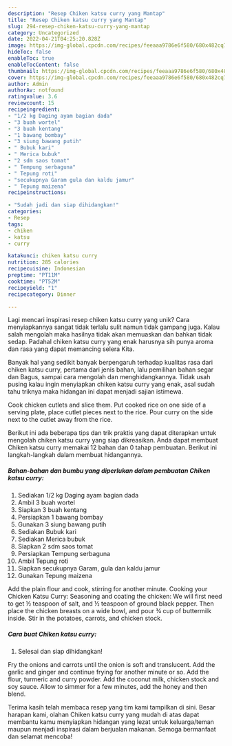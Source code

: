 ```yaml
---
description: "Resep Chiken katsu curry yang Mantap"
title: "Resep Chiken katsu curry yang Mantap"
slug: 294-resep-chiken-katsu-curry-yang-mantap
category: Uncategorized
date: 2022-04-21T04:25:20.828Z
image: https://img-global.cpcdn.com/recipes/feeaaa9786e6f580/680x482cq70/chiken-katsu-curry-foto-resep-utama.jpg
hideToc: false
enableToc: true
enableTocContent: false
thumbnail: https://img-global.cpcdn.com/recipes/feeaaa9786e6f580/680x482cq70/chiken-katsu-curry-foto-resep-utama.jpg
cover: https://img-global.cpcdn.com/recipes/feeaaa9786e6f580/680x482cq70/chiken-katsu-curry-foto-resep-utama.jpg
author: Admin
authorAv: notfound
ratingvalue: 3.6
reviewcount: 15
recipeingredient:
- "1/2 kg Daging ayam bagian dada"
- "3 buah wortel"
- "3 buah kentang"
- "1 bawang bombay"
- "3 siung bawang putih"
- " Bubuk kari"
- " Merica bubuk"
- "2 sdm saos tomat"
- " Tempung serbaguna"
- " Tepung roti"
- "secukupnya Garam gula dan kaldu jamur"
- " Tepung maizena"
recipeinstructions:

- "Sudah jadi dan siap dihidangkan!"
categories:
- Resep
tags:
- chiken
- katsu
- curry

katakunci: chiken katsu curry 
nutrition: 285 calories
recipecuisine: Indonesian
preptime: "PT11M"
cooktime: "PT52M"
recipeyield: "1"
recipecategory: Dinner

---
```





Lagi mencari inspirasi resep chiken katsu curry yang unik? Cara menyiapkannya sangat tidak terlalu sulit namun tidak gampang juga. Kalau salah mengolah maka hasilnya tidak akan memuaskan dan bahkan tidak sedap. Padahal chiken katsu curry yang enak harusnya sih punya aroma dan rasa yang dapat memancing selera Kita.





Banyak hal yang sedikit banyak berpengaruh terhadap kualitas rasa dari chiken katsu curry, pertama dari jenis bahan, lalu pemilihan bahan segar dan Bagus, sampai cara mengolah dan menghidangkannya. Tidak usah pusing kalau ingin menyiapkan chiken katsu curry yang enak,      asal sudah tahu triknya maka hidangan ini dapat menjadi sajian istimewa.














Cook chicken cutlets and slice them. Put cooked rice on one side of a serving plate, place cutlet pieces next to the rice. Pour curry on the side next to the cutlet away from the rice.






Berikut ini ada beberapa tips dan trik praktis yang dapat diterapkan untuk mengolah chiken katsu curry yang siap dikreasikan. Anda dapat membuat Chiken katsu curry memakai 12 bahan dan 0 tahap pembuatan. Berikut ini langkah-langkah dalam membuat hidangannya.

<!--inarticleads1-->

##### Bahan-bahan dan bumbu yang diperlukan dalam pembuatan Chiken katsu curry:

1. Sediakan 1/2 kg Daging ayam bagian dada
1. Ambil 3 buah wortel
1. Siapkan 3 buah kentang
1. Persiapkan 1 bawang bombay
1. Gunakan 3 siung bawang putih
1. Sediakan  Bubuk kari
1. Sediakan  Merica bubuk
1. Siapkan 2 sdm saos tomat
1. Persiapkan  Tempung serbaguna
1. Ambil  Tepung roti
1. Siapkan secukupnya Garam, gula dan kaldu jamur
1. Gunakan  Tepung maizena


Add the plain flour and cook, stirring for another minute. Cooking your Chicken Katsu Curry: Seasoning and coating the chicken: We will first need to get ½ teaspoon of salt, and ½ teaspoon of ground black pepper. Then place the chicken breasts on a wide bowl, and pour ¾ cup of buttermilk inside. Stir in the potatoes, carrots, and chicken stock. 

<!--inarticleads2-->

##### Cara buat Chiken katsu curry:


1. Selesai dan siap dihidangkan!

Fry the onions and carrots until the onion is soft and translucent. Add the garlic and ginger and continue frying for another minute or so. Add the flour, turmeric and curry powder. Add the coconut milk, chicken stock and soy sauce. Allow to simmer for a few minutes, add the honey and then blend. 

Terima kasih telah membaca resep yang tim kami tampilkan di sini. Besar harapan kami, olahan Chiken katsu curry yang mudah di atas dapat membantu kamu menyiapkan hidangan yang lezat untuk keluarga/teman maupun menjadi inspirasi dalam berjualan makanan. Semoga bermanfaat dan selamat mencoba!
